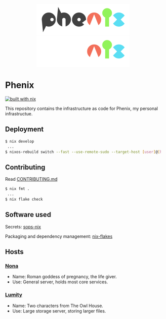 <p align="center">
  <a href="https://www.youtube.com/watch?v=pDSptPcImGE/#gh-light-mode-only">
    <img src="/docs/media/phenix-light.png" height="100"/>
  </a>
  <a href="https://www.youtube.com/watch?v=pDSptPcImGE/#gh-dark-mode-only">
    <img src="/docs/media/phenix-dark.png" height="100"/>
  </a>
</p>

# Phenix

[![built with nix](https://img.shields.io/static/v1?logo=nixos&logoColor=white&label=&message=Built%20with%20Nix&color=41439a&style=flat-square)](https://builtwithnix.org)

This repository contains the infrastructure as code for Phenix, my personal infrastructue.

## Deployment

```bash
$ nix develop
 ...
$ nixos-rebuild switch --fast --use-remote-sudo --target-host [user]@[hostname] --flake .#host
```

## Contributing

Read [CONTRIBUTING.md](./CONTRIBUTING.md)

```bash
$ nix fmt .
 ...
$ nix flake check
```

## Software used

Secrets: [sops-nix](https://github.com/Mic92/sops-nix)

Packaging and dependency management: [nix-flakes](https://nixos.org/manual/nix/unstable/command-ref/new-cli/nix3-flake.html)

## Hosts

### [Nona](https://en.wikipedia.org/wiki/Nona_(mythology))
- Name: Roman goddess of pregnancy, the life giver.
- Use: General server, holds most core services.

### [Lumity](https://en.wikipedia.org/wiki/The_Owl_House#LGBTQ+_representation)
- Name: Two characters from The Owl House.
- Use: Large storage server, storing larger files.
